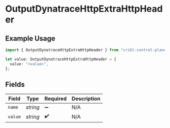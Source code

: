 # OutputDynatraceHttpExtraHttpHeader

## Example Usage

```typescript
import { OutputDynatraceHttpExtraHttpHeader } from "cribl-control-plane/models";

let value: OutputDynatraceHttpExtraHttpHeader = {
  value: "<value>",
};
```

## Fields

| Field              | Type               | Required           | Description        |
| ------------------ | ------------------ | ------------------ | ------------------ |
| `name`             | *string*           | :heavy_minus_sign: | N/A                |
| `value`            | *string*           | :heavy_check_mark: | N/A                |